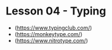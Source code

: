 # Lesson 04 - Typing
- (https://www.typingclub.com/)
- (https://monkeytype.com/)
- (https://www.nitrotype.com/)
